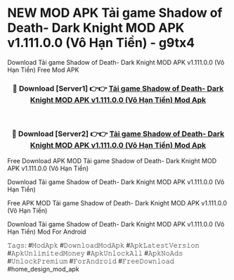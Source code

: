 # NEW MOD APK Tải game Shadow of Death- Dark Knight MOD APK v1.111.0.0 (Vô Hạn Tiền) - g9tx4
Download Tải game Shadow of Death- Dark Knight MOD APK v1.111.0.0 (Vô Hạn Tiền) Free Mod APK

<div align="center">
<h3>🔴 Download [Server1] 👉👉 <a href="https://apk-comot.site?title=Tải_game_Shadow_of_Death-_Dark_Knight_MOD_APK_v1.111.0.0_(Vô_Hạn_Tiền)">Tải game Shadow of Death- Dark Knight MOD APK v1.111.0.0 (Vô Hạn Tiền) Mod Apk</a></h3><br>

<h3>🔴 Download [Server2] 👉👉 <a href="https://apk-comot.site?title=Tải_game_Shadow_of_Death-_Dark_Knight_MOD_APK_v1.111.0.0_(Vô_Hạn_Tiền)">Tải game Shadow of Death- Dark Knight MOD APK v1.111.0.0 (Vô Hạn Tiền) Mod Apk</a></h3>
</div>


Free Download APK MOD Tải game Shadow of Death- Dark Knight MOD APK v1.111.0.0 (Vô Hạn Tiền)

Download Tải game Shadow of Death- Dark Knight MOD APK v1.111.0.0 (Vô Hạn Tiền) 

Free APK MOD Tải game Shadow of Death- Dark Knight MOD APK v1.111.0.0 (Vô Hạn Tiền) 

Download Tải game Shadow of Death- Dark Knight MOD APK v1.111.0.0 (Vô Hạn Tiền) Mod For Android

𝚃𝚊𝚐𝚜: #𝙼𝚘𝚍𝙰𝚙𝚔 #𝙳𝚘𝚠𝚗𝚕𝚘𝚊𝚍𝙼𝚘𝚍𝙰𝚙𝚔 #𝙰𝚙𝚔𝙻𝚊𝚝𝚎𝚜𝚝𝚅𝚎𝚛𝚜𝚒𝚘𝚗 #𝙰𝚙𝚔𝚄𝚗𝚕𝚒𝚖𝚒𝚝𝚎𝚍𝙼𝚘𝚗𝚎𝚢 #𝙰𝚙𝚔𝚄𝚗𝚕𝚘𝚌𝚔𝙰𝚕𝚕 #𝙰𝚙𝚔𝙽𝚘𝙰𝚍𝚜 #𝚄𝚗𝚕𝚘𝚌𝚔𝙿𝚛𝚎𝚖𝚒𝚞𝚖 #𝙵𝚘𝚛𝙰𝚗𝚍𝚛𝚘𝚒𝚍 #𝙵𝚛𝚎𝚎𝙳𝚘𝚠𝚗𝚕𝚘𝚊𝚍 #home_design_mod_apk